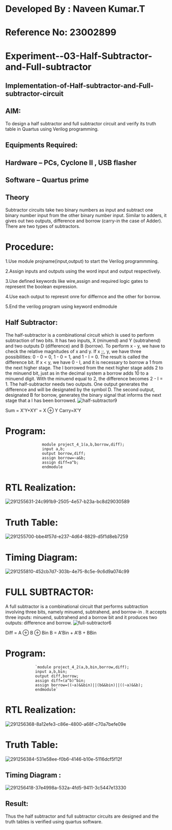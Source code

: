 # Developed By : Naveen Kumar.T
# Reference No: 23002899

# Experiment--03-Half-Subtractor-and-Full-subtractor
## Implementation-of-Half-subtractor-and-Full-subtractor-circuit
## AIM:
To design a half subtractor and full subtractor circuit and verify its truth table in Quartus using Verilog programming.

## Equipments Required:
## Hardware – PCs, Cyclone II , USB flasher
## Software – Quartus prime
## Theory
Subtractor circuits take two binary numbers as input and subtract one binary number input from the other binary number input. Similar to adders, it gives out two outputs, difference and borrow (carry-in the case of Adder). There are two types of subtractors.

# Procedure:
1.Use module projname(input,output) to start the Verilog programmming.

2.Assign inputs and outputs using the word input and output respectively.

3.Use defined keywords like wire,assign and required logic gates to represent the boolean expression.

4.Use each output to represnt onre for differnce and the other for borrow.

5.End the verilog program using keyword endmodule


## Half Subtractor:
The half-subtractor is a combinational circuit which is used to perform subtraction of two bits. It has two inputs, X (minuend) and Y (subtrahend) and two outputs D (difference) and B (borrow). To perform x - y, we have to check the relative magnitudes of x and y. If x ;;, y, we have three possibilities: 0 - 0 = 0, 1 - 0 = 1, and 1 - I = 0. The result is called the difference bit. If x < y, we have 0 - I, and it is necessary to borrow a 1 from the next higher stage. The I borrowed from the next higher stage adds 2 to the minuend bit, just as in the decimal system a borrow adds 10 to a minuend digit. With the minuend equal to 2, the difference becomes 2 - I = 1. The half-subtractor needs two outputs. One output generates the difference and will be designated by the symbol D. The second output, designated B for borrow, generates the binary signal that informs the next stage that a I has been borrowed.
![half-subtractor9](https://user-images.githubusercontent.com/36288975/166112538-58c3bc7c-ee5d-4e6a-ac8d-8e8328efe27a.png)


Sum = X'Y+XY' = X ⊕ Y
Carry=X'Y

# Program:
                    module project_4_1(a,b,borrow,diff);
                    input a,b;
                    output borrow,diff;
                    assign borrow=~a&b;
                    assign diff=a^b;
                    endmodule

# RTL Realization:

![291255631-24c991b9-2505-4e57-b23a-bc8d29030589](https://github.com/820NaveenKumar208/Experiment--03-Half-Subtractor-and-Full-subtractor/assets/154746066/cdafd3dd-70d4-40b9-85e0-d03eebc546e5)

# Truth Table:

![291255700-bbe4f57d-e237-4d64-8829-d5f1d8eb7259](https://github.com/820NaveenKumar208/Experiment--03-Half-Subtractor-and-Full-subtractor/assets/154746066/1c998053-653b-4bef-85b6-c4ee5bf21886)

# Timing Diagram:

![291255810-452cb7d7-303b-4e75-8c5e-9c6d9a074c99](https://github.com/820NaveenKumar208/Experiment--03-Half-Subtractor-and-Full-subtractor/assets/154746066/ffa23a65-986b-49e3-a150-3aea2a5e9ce0)

# FULL SUBTRACTOR:
A full subtractor is a combinational circuit that performs subtraction involving three bits, namely minuend, subtrahend, and borrow-in . It accepts three inputs: minuend, subtrahend and a borrow bit and it produces two outputs: difference and borrow. 
![full-subtractor6](https://user-images.githubusercontent.com/36288975/166112541-24c68359-3de8-4674-ae22-8272ffc385ed.png)


Diff = A ⊕ B ⊕ Bin B = A'Bin + A'B + BBin

# Program:
                 `module project_4_2(a,b,bin,borrow,diff);
                 input a,b,bin;
                 output diff,borrow;
                 assign diff=(a^b)^bin;
                 assign borrow=((~a)&&bin)||(b&&bin)||((~a)&&b);
                 endmodule`


# RTL Realization:
  

![291256368-8a12efe3-c86e-4800-a68f-c70a7befe09e](https://github.com/820NaveenKumar208/Experiment--03-Half-Subtractor-and-Full-subtractor/assets/154746066/d57a60a5-f11e-4620-8046-7b999c14e144)

# Truth Table:

![291256384-531e58ee-f0b6-4146-b10e-5116dcf5f12f](https://github.com/820NaveenKumar208/Experiment--03-Half-Subtractor-and-Full-subtractor/assets/154746066/a6ec5886-1cc9-4fe5-a483-bf346b147520)





## Timing Diagram :

![291256418-37e4998a-532a-4fd5-9411-3c5447e13330](https://github.com/820NaveenKumar208/Experiment--03-Half-Subtractor-and-Full-subtractor/assets/154746066/87c6bc74-4392-4f12-8444-3bc6205623c9)


## Result:
Thus the half subtractor and full subtractor circuits are designed and the truth tables is verified using quartus software.
